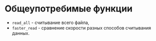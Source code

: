 # Общеупотребимые функции

* `read_all` - считывание всего файла,
* `faster_read` - сравнение скорости разных способов считывания данных.
